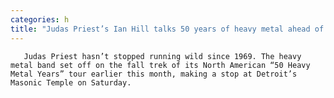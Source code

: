 ```yaml
---
categories: h
title: "Judas Priest’s Ian Hill talks 50 years of heavy metal ahead of Detroit stop"
---
```


      
      

      
       Judas Priest hasn’t stopped running wild since 1969. The heavy metal band set off on the fall trek of its North American “50 Heavy Metal Years” tour earlier this month, making a stop at Detroit’s Masonic Temple on Saturday.
    